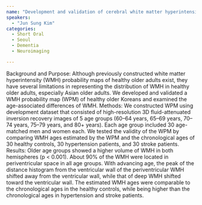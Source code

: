 ```yaml
---
name: "Development and validation of cerebral white matter hyperintensity probability map of Korean elderly"
speakers:
  - "Jun Sung Kim"
categories:
  - Short Oral
  - Seoul
  - Dementia
  - Neuroimaging

---
```


Background and Purpose: Although previously constructed white matter hyperintensity (WMH) probability maps of healthy older adults exist, they have several limitations in representing the distribution of WMH in healthy older adults, especially Asian older adults. We developed and validated a WMH probability map (WPM) of healthy older Koreans and examined the age-associated differences of WMH. 
Methods: We constructed WPM using development dataset that consisted of high-resolution 3D fluid-attenuated inversion recovery images of 5 age groups (60–64 years, 65–69 years, 70–74 years, 75–79 years, and 80+ years). Each age group included 30 age-matched men and women each. We tested the validity of the WPM by comparing WMH ages estimated by the WPM and the chronological ages of 30 healthy controls, 30 hypertension patients, and 30 stroke patients. 
Results: Older age groups showed a higher volume of WMH in both hemispheres (p < 0.001). About 90% of the WMH were located in periventricular space in all age groups. With advancing age, the peak of the distance histogram from the ventricular wall of the periventricular WMH shifted away from the ventricular wall, while that of deep WMH shifted toward the ventricular wall. The estimated WMH ages were comparable to the chronological ages in the healthy controls, while being higher than the chronological ages in hypertension and stroke patients.

